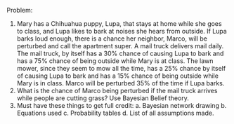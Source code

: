 Problem:

1. Mary has a Chihuahua puppy, Lupa, that stays at home while she goes to class, and Lupa likes to bark at noises she hears from outside. If Lupa barks loud enough, there is a chance her neighbor, Marco, will be perturbed and call the apartment super. A mail truck delivers mail daily. The mail truck, by itself has a 30% chance of causing Lupa to bark and has a 75% chance of being outside while Mary is at class. The lawn mower, since they seem to mow all the time, has a 25% chance by itself of causing Lupa to bark and has a 15% chance of being outside while Mary is in class. Marco will be perturbed 35% of the time if Lupa barks.
2. What is the chance of Marco being perturbed if the mail truck arrives while people are cutting grass? Use Bayesian Belief theory.
3. Must have these things to get full credit:
   a. Bayesian network drawing
   b. Equations used
   c. Probability tables
   d. List of all assumptions made.

